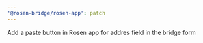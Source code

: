```yaml
---
'@rosen-bridge/rosen-app': patch
---
```


Add a paste button in Rosen app for addres field in the bridge form
